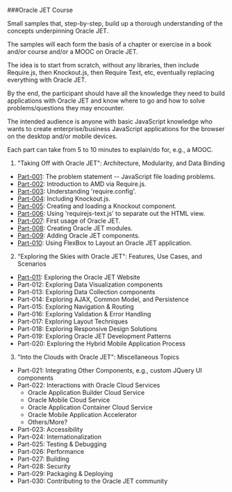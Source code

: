###Oracle JET Course

Small samples that, step-by-step, build up a thorough
understanding of the concepts underpinning Oracle JET.

The samples will each form the basis of a chapter or exercise
in a book and/or course and/or a MOOC on Oracle JET.

The idea is to start from scratch, without any libraries,
then include Require.js, then Knockout.js, then Require Text, etc,
eventually replacing everything with Oracle JET.

By the end, the participant should have all the knowledge they need
to build applications with Oracle JET and know where to go
and how to solve problems/questions they may encounter.

The intended audience is anyone with basic JavaScript knowledge
who wants to create enterprise/business JavaScript applications
for the browser on the desktop and/or mobile devices.

Each part can take from 5 to 10 minutes to explain/do for, e.g., a MOOC.

1. "Taking Off with Oracle JET": Architecture, Modularity, and Data Binding

  * [Part-001](Part-001): The problem statement -- JavaScript file loading problems.
  * [Part-002](Part-002): Introduction to AMD via Require.js.
  * [Part-003](Part-003): Understanding 'require.config'.
  * [Part-004](Part-004): Including Knockout.js.
  * [Part-005](Part-005): Creating and loading a Knockout component.
  * [Part-006](Part-006): Using 'requirejs-text.js' to separate out the HTML view.
  * [Part-007](Part-007): First usage of Oracle JET.
  * [Part-008](Part-008): Creating Oracle JET modules.
  * [Part-009](Part-009): Adding Oracle JET components.
  * [Part-010](Part-010): Using FlexBox to Layout an Oracle JET application.

2. "Exploring the Skies with Oracle JET": Features, Use Cases, and Scenarios
  * [Part-011](Part-011): Exploring the Oracle JET Website
  * Part-012: Exploring Data Visualization components
  * Part-013: Exploring Data Collection components
  * Part-014: Exploring AJAX, Common Model, and Persistence
  * Part-015: Exploring Navigation & Routing
  * Part-016: Exploring Validation & Error Handling
  * Part-017: Exploring Layout Techniques
  * Part-018: Exploring Responsive Design Solutions
  * Part-019: Exploring Oracle JET Development Patterns
  * Part-020: Exploring the Hybrid Mobile Application Process

3. "Into the Clouds with Oracle JET": Miscellaneous Topics
  * Part-021: Integrating Other Components, e.g., custom JQuery UI components
  * Part-022: Interactions with Oracle Cloud Services
    * Oracle Application Builder Cloud Service
    * Oracle Mobile Cloud Service
    * Oracle Application Container Cloud Service
    * Oracle Mobile Application Accelerator
    * Others/More?
  * Part-023: Accessibility
  * Part-024: Internationalization
  * Part-025: Testing & Debugging
  * Part-026: Performance
  * Part-027: Building
  * Part-028: Security
  * Part-029: Packaging & Deploying
  * Part-030: Contributing to the Oracle JET community

